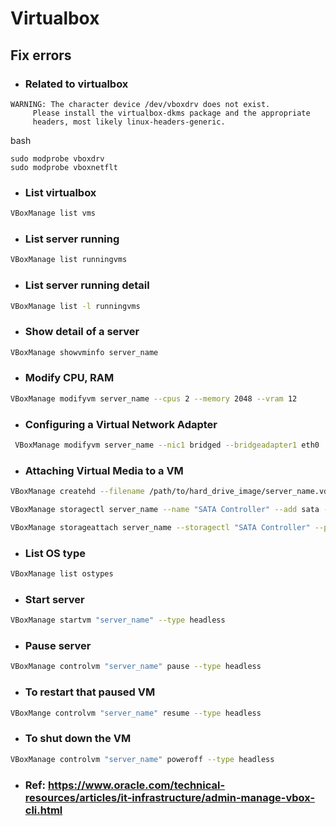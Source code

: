 # Virtualbox

## Fix errors
- ### Related to virtualbox
```text
WARNING: The character device /dev/vboxdrv does not exist.
	 Please install the virtualbox-dkms package and the appropriate
	 headers, most likely linux-headers-generic.
```
bash
```
sudo modprobe vboxdrv
sudo modprobe vboxnetflt
```
- ### List virtualbox
```bash
VBoxManage list vms
```
- ### List server running
```bash
VBoxManage list runningvms
```
- ### List server running detail
```bash
VBoxManage list -l runningvms
```
- ### Show detail of a server
```bash
VBoxManage showvminfo server_name
```
- ### Modify CPU, RAM
```bash
VBoxManage modifyvm server_name --cpus 2 --memory 2048 --vram 12
```
- ### Configuring a Virtual Network Adapter
```bash
 VBoxManage modifyvm server_name --nic1 bridged --bridgeadapter1 eth0
```
- ### Attaching Virtual Media to a VM
```bash
VBoxManage createhd --filename /path/to/hard_drive_image/server_name.vdi --size 5120 
```
```bash
VBoxManage storagectl server_name --name "SATA Controller" --add sata --bootable on
```
```bash
VBoxManage storageattach server_name --storagectl "SATA Controller" --port 0 --device 0 --type hdd --medium /path/to/hard_drive_image/server_name.vdi
```
- ### List OS type
```bash
VBoxManage list ostypes
```
- ### Start server
```bash
VBoxManage startvm "server_name" --type headless
```
- ### Pause server
```bash
VBoxManage controlvm "server_name" pause --type headless
```
- ### To restart that paused VM
```bash
VBoxMange controlvm "server_name" resume --type headless
```
- ### To shut down the VM
```bash
VBoxManage controlvm "server_name" poweroff --type headless
```
- ### Ref: https://www.oracle.com/technical-resources/articles/it-infrastructure/admin-manage-vbox-cli.html
